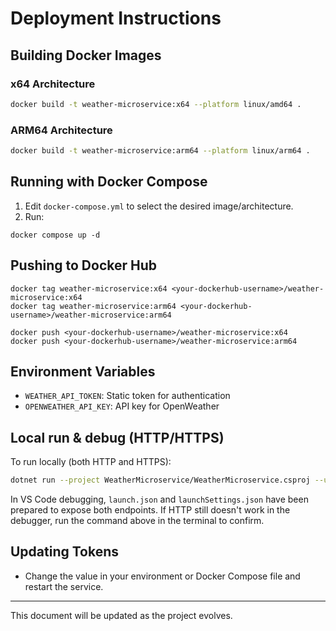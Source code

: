 # Deployment Instructions

## Building Docker Images

### x64 Architecture
```bash
docker build -t weather-microservice:x64 --platform linux/amd64 .
```

### ARM64 Architecture
```bash
docker build -t weather-microservice:arm64 --platform linux/arm64 .
```

## Running with Docker Compose
1. Edit `docker-compose.yml` to select the desired image/architecture.
2. Run:
```
docker compose up -d
```

## Pushing to Docker Hub
```
docker tag weather-microservice:x64 <your-dockerhub-username>/weather-microservice:x64
docker tag weather-microservice:arm64 <your-dockerhub-username>/weather-microservice:arm64

docker push <your-dockerhub-username>/weather-microservice:x64
docker push <your-dockerhub-username>/weather-microservice:arm64
```

## Environment Variables
- `WEATHER_API_TOKEN`: Static token for authentication
- `OPENWEATHER_API_KEY`: API key for OpenWeather

## Local run & debug (HTTP/HTTPS)

To run locally (both HTTP and HTTPS):

```bash
dotnet run --project WeatherMicroservice/WeatherMicroservice.csproj --urls "http://localhost:5000;https://localhost:5001"
```

In VS Code debugging, `launch.json` and `launchSettings.json` have been prepared to expose both endpoints. If HTTP still doesn't work in the debugger, run the command above in the terminal to confirm.

## Updating Tokens
- Change the value in your environment or Docker Compose file and restart the service.

---
This document will be updated as the project evolves.
